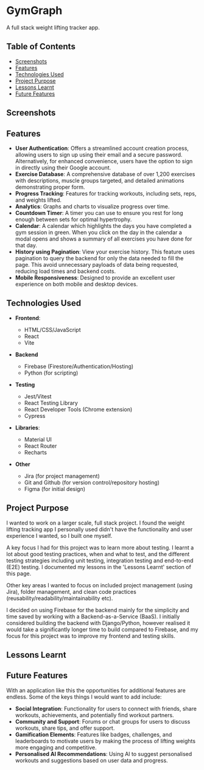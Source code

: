 # GymGraph

A full stack weight lifting tracker app.

## Table of Contents
- [Screenshots](#screenshots)
- [Features](#features)
- [Technologies Used](#technologies-used)
- [Project Purpose](#project-purpose)
- [Lessons Learnt](#lessons-learnt)
- [Future Features](#future-features)


## Screenshots


## Features

-   **User Authentication**: Offers a streamlined account creation process, allowing users to sign up using their email and a secure password. Alternatively, for enhanced convenience, users have the option to sign in directly using their Google account.
-   **Exercise Database**: A comprehensive database of over 1,200 exercises with descriptions, muscle groups targeted, and detailed animations demonstrating proper form.
-   **Progress Tracking**: Features for tracking workouts, including sets, reps, and weights lifted. 
-   **Analytics**: Graphs and charts to visualize progress over time.
-   **Countdown Timer**: A timer you can use to ensure you rest for long enough between sets for optimal hypertrophy.
-   **Calendar**: A calendar which highlights the days you have completed a gym session in green. When you click on the day in the calendar a modal opens and shows a summary of all exercises you have done for that day.  
-   **History using Pagination**: View your exercise history. This feature uses pagination to query the backend for only the data needed to fill the page. This avoid unnecessary payloads of data being requested, reducing load times and backend costs. 
-   **Mobile Responsiveness**: Designed to provide an excellent user experience on both mobile and desktop devices.

## Technologies Used
-   **Frontend**:
    -   HTML/CSS/JavaScript
    -   React
    -   Vite 

- **Backend**
    - Firebase (Firestore/Authentication/Hosting)
    - Python (for scripting)

- **Testing**
    - Jest/Vitest
    - React Testing Library 
    - React Developer Tools (Chrome extension)
    - Cypress

-   **Libraries**:
    - Material UI
    - React Router
    - Recharts

- **Other**
    - Jira (for project management)
    - Git and Github (for version control/repository hosting)
    - Figma (for initial design)

## Project Purpose
I wanted to work on a larger scale, full stack project. I found the weight lifting tracking app I personally used didn't have the functionality and user experience I wanted, so I built one myself. 

A key focus I had for this project was to learn more about testing. I learnt a lot about good testing practices, when and what to test, and the different testing strategies including unit testing, integration testing and end-to-end (E2E) testing. I documented my lessons in the 'Lessons Learnt' section of this page.

Other key areas I wanted to focus on included project management (using Jira), folder management, and clean code practices (reusability/readability/maintainability etc).

I decided on using Firebase for the backend mainly for the simplicity and time saved by working with a Backend-as-a-Service (BaaS). I initially considered building the backend with Django/Python, however realised it would take a significantly longer time to build compared to Firebase, and my focus for this project was to improve my frontend and testing skills. 

## Lessons Learnt


## Future Features
With an application like this the opportunities for additional features are endless. Some of the keys things I would want to add include: 
- **Social Integration**: Functionality for users to connect with friends, share workouts, achievements, and potentially find workout partners.
- **Community and Support**: Forums or chat groups for users to discuss workouts, share tips, and offer support.
- **Gamification Elements**: Features like badges, challenges, and leaderboards to motivate users by making the process of lifting weights more engaging and competitive.
- **Personalised AI Recommendations**: Using AI to suggest personalised workouts and suggestions based on user data and progress.